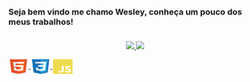 ###  Seja bem vindo  me chamo Wesley, conheça um pouco dos meus trabalhos!
##

<div align="center">
  
   <a href="https://github.com/wesdsantos">
  <img height="150em" src="https://github-readme-stats.vercel.app/api?username=wesdsantos&show_icons=true&theme=dark&include_all_commits=true&count_private=true"/>
  <img height="150em" src="https://github-readme-stats.vercel.app/api/top-langs/?username=wesdsantos&layout=compact&langs_count=7&theme=dark"/>
</div>


<div style="display: inline_block"><br>
  <img align="center" alt="Wes-HTML" height="30" width="40" src="https://raw.githubusercontent.com/devicons/devicon/master/icons/html5/html5-original.svg">
  <img align="center" alt="Wes-CSS" height="30" width="40" src="https://raw.githubusercontent.com/devicons/devicon/master/icons/css3/css3-original.svg">
  <img align="center" alt="Wes-Js" height="30" width="40" src="https://raw.githubusercontent.com/devicons/devicon/master/icons/javascript/javascript-plain.svg">
    
  ##
